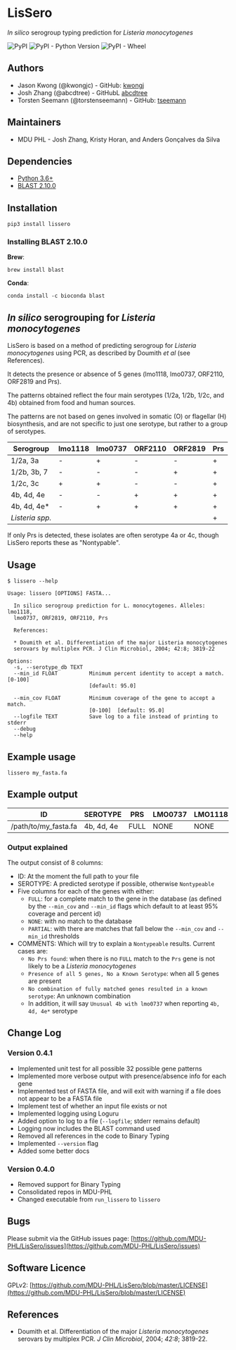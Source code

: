 # LisSero

*In silico* serogroup typing prediction for *Listeria monocytogenes*

![PyPI](https://img.shields.io/pypi/v/lissero?style=flat-square) ![PyPI - Python Version](https://img.shields.io/pypi/pyversions/lissero?style=flat-square) ![PyPI - Wheel](https://img.shields.io/pypi/wheel/lissero?style=flat-square)

## Authors

*   Jason Kwong (@kwongjc) - GitHub: [kwongj](https://github.com/kwongj)  
*   Josh Zhang (@abcdtree)  - GitHubL [abcdtree](https://github.com/abcdtree)
*   Torsten Seemann (@torstenseemann) - GitHub: [tseemann](https://github.com/tseemann)

## Maintainers

* MDU PHL - Josh Zhang, Kristy Horan, and Anders Gonçalves da Silva

## Dependencies

*   [Python 3.6+](https://www.python.org/downloads/)
*   [BLAST 2.10.0](https://blast.ncbi.nlm.nih.gov/Blast.cgi?PAGE_TYPE=BlastDocs&DOC_TYPE=Download)

## Installation

    pip3 install lissero


### Installing BLAST 2.10.0

**Brew**:

    brew install blast

**Conda**:

    conda install -c bioconda blast 

## *In silico* serogrouping for *Listeria monocytogenes*

LisSero is based on a method of predicting serogroup for
*Listeria monocytogenes* using PCR, as described by Doumith *et al*
(see References).

It detects the presence or absence of 5 genes (lmo1118, lmo0737, ORF2110, ORF2819 and Prs).

The patterns obtained reflect the four main serotypes (1/2a, 1/2b, 1/2c, and 4b) 
obtained from food and human sources.

The patterns are not based on genes involved in somatic (O) or flagellar (H) biosynthesis, 
and are not specific to just one serotype, but rather to a group of serotypes.

| Serogroup       | lmo1118  | lmo0737   | ORF2110   | ORF2819   | Prs     |
| --------------- | -------- | --------- | --------- | --------- | ------- |
| 1/2a, 3a        |     -    |     +     |     -     |     -     |   +     |
| 1/2b, 3b, 7     |     -    |     -     |     -     |     +     |   +     |
| 1/2c, 3c        |     +    |     +     |     -     |     -     |   +     |
| 4b, 4d, 4e      |     -    |     -     |     +     |     +     |   +     |
| 4b, 4d, 4e*     |     -    |     +     |     +     |     +     |   +     |
| *Listeria spp.* |          |           |           |           |   +     |

If only Prs is detected, these isolates are often serotype 4a or 4c, though
LisSero reports these as "Nontypable".

## Usage

```
$ lissero --help

Usage: lissero [OPTIONS] FASTA...

  In silico serogroup prediction for L. monocytogenes. Alleles: lmo1118,
  lmo0737, ORF2819, ORF2110, Prs

  References:

  * Doumith et al. Differentiation of the major Listeria monocytogenes
  serovars by multiplex PCR. J Clin Microbiol, 2004; 42:8; 3819-22

Options:
  -s, --serotype_db TEXT
  --min_id FLOAT          Minimum percent identity to accept a match. [0-100]
                          [default: 95.0]

  --min_cov FLOAT         Minimum coverage of the gene to accept a match.
                          [0-100]  [default: 95.0]
  --logfile TEXT          Save log to a file instead of printing to stderr
  --debug
  --help    
```

## Example usage

```
lissero my_fasta.fa
```

## Example output

| ID                   | SEROTYPE   | PRS  | LMO0737 | LMO1118 | ORF2110 | ORF2819 | COMMENT |
| -------------------- | ---------- | ---- | ------- | ------- | ------- | ------- | ------- |
| /path/to/my_fasta.fa | 4b, 4d, 4e | FULL |  NONE   |  NONE   | FULL    | FULL    |         |

### Output explained

The output consist of 8 columns:

* ID: At the moment the full path to your file
* SEROTYPE: A predicted serotype if possible, otherwise `Nontypeable`
* Five columns for each of the genes with either:
    - `FULL`: for a complete match to the gene in the database (as defined by the `--min_cov` and `--min_id` flags
        which default to at least 95% coverage and percent id)
    - `NONE`: with no match to the database
    - `PARTIAL`: with there are matches that fall below the `--min_cov` and `--min_id` thresholds
 * COMMENTS: Which will try to explain a `Nontypeable` results. Current cases are:
    - `No Prs found`: when there is no `FULL` match to the `Prs` gene is not likely to be a *Listeria monocytogenes*
    - `Presence of all 5 genes, No a Known Serotype`: when all 5 genes are present
    - `No combination of fully matched genes resulted in a known serotype`: An unknown combination
    - In addition, it will say `Unusual 4b with lmo0737` when reporting `4b, 4d, 4e*` serotype

## Change Log

### Version 0.4.1
 * Implemented unit test for all possible 32 possible gene patterns
 * Implemented more verbose output with presence/absence info for each gene
 * Implemented test of FASTA file, and will exit with warning if a file does
    not appear to be a FASTA file
 * Implement test of whether an input file exists or not
 * Implemented logging using Loguru 
 * Added option to log to a file (`--logfile`; stderr remains default)
 * Logging now includes the BLAST command used
 * Removed all references in the code to Binary Typing
 * Implemented `--version` flag
 * Added some better docs

### Version 0.4.0
 * Removed support for Binary Typing
 * Consolidated repos in MDU-PHL
 * Changed executable from `run_lissero` to `lissero`

## Bugs
Please submit via the GitHub issues page: [https://github.com/MDU-PHL/LisSero/issues](https://github.com/MDU-PHL/LisSero/issues)  

## Software Licence
GPLv2: [https://github.com/MDU-PHL/LisSero/blob/master/LICENSE](https://github.com/MDU-PHL/LisSero/blob/master/LICENSE)

## References
*   Doumith et al. Differentiation of the major *Listeria monocytogenes* serovars by multiplex PCR. *J Clin Microbiol*, 2004; *42:8*; 3819-22.

